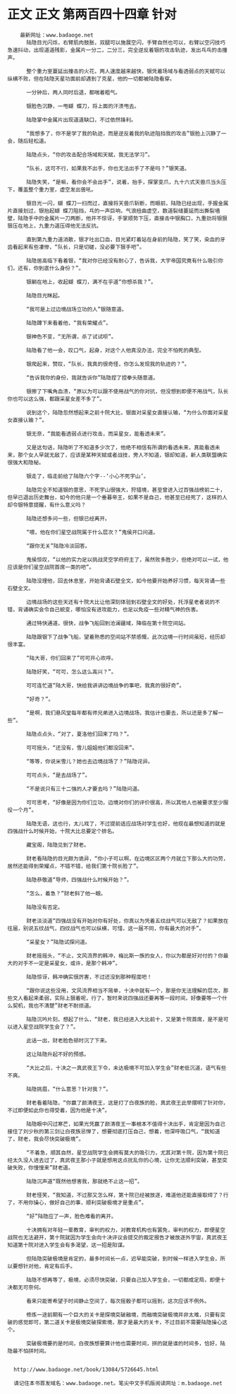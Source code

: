 # 正文 正文 第两百四十四章 针对
        最新网址：www.badaoge.net
          陆隐目光闪烁，右臂肌肉鼓胀，双腿可以施展空闪，手臂自然也可以，右臂以空闪技巧急速抖动，出现道道残影，金属片一分二，二分三，完全逆反着银的攻击轨迹，发出乓乓的击撞声。
      
          整个重力室蔓延出撞击的火花，两人速度越来越快，银凭着场域与看透弱点的天赋可以纵横不败，但在陆隐天星功面前却遇到了克星，他的一切都被陆隐看穿。
      
          一分钟后，两人同时后退，都喘着粗气。
      
          银脸色沉静，一甩蝴 蝶刀，将上面的汗渍甩去。
      
          陆隐掌中金属片出现道道缺口，不过依然锋利。
      
          “我想多了，你不是学了我的轨迹，而是逆反着我的轨迹阻挡我的攻击”银脸上沉静了一会，随后轻松道。
      
          陆隐点头，“你的攻击配合场域和天赋，我无法学习”。
      
          “队长，这可不行，如果我不出手，你也无法出手了不是吗？”银笑道。
      
          陆隐失笑，“是嘛，看你会不会出手”，说着，抬手，探掌变爪，九十六式天兽爪当头压下，覆盖整个重力室，虚空发出兽吼。
      
          银目光一闪，蝴 蝶刀一扫而过，直接将天兽爪斩断，而眼前，陆隐已经出现，手握金属片直接划过，银抬起蝴 蝶刀阻挡，乓的一声巨响，气浪扭曲虚空，数道裂缝蔓延而出撕裂墙壁，陆隐手中的金属片一刀两断，他并不惊讶，手掌顺势下压，直接击中银胸口，九重劲将银狠狠压在地上，九重力道压得他无法反抗。
      
          直到第九重力道消散，银才吐出口血，目光紧盯着站在身前的陆隐，笑了笑，染血的牙齿看起来有些凄惨，“队长，只是切磋，没必要下狠手吧”。
      
          陆隐居高临下看着银，“我对你已经没有耐心了，告诉我，大宇帝国究竟有什么吸引你们，还有，你到底什么身份？”。
      
          银躺在地上，收起蝴 蝶刀，满不在乎道“你想杀我？”。
      
          陆隐目光眯起。
      
          “我可是上过边境战场立功的人”银随意道。
      
          陆隐蹲下来看着他，“我有荣耀点”。
      
          银神色不变，“无所谓，杀了试试呗”。
      
          陆隐看了他一会，叹口气，起身，对这个人他真没办法，完全不怕死的典型。
      
          银爬起来，赞叹，“队长，我真的很奇怪，你怎么发现我的轨迹的？”。
      
          “告诉我你的身份，我就告诉你”陆隐捏了捏拳头随意道。
      
          银擦了下嘴角血渍，“原以为可以跟不使用战气的你对抗，但没想到即便不用战气，队长你也可以这么强，都跟采星女差不多了”。
      
          说到这个，陆隐忽然想起来之前十院大比，银面对采星女直接认输，“为什么你面对采星女直接认输？”。
      
          银无奈，“我能看透弱点进行攻击，而采星女，能看透未来”。
      
          又是这句话，陆隐听了不知道多少次了，他绝不相信有所谓的看透未来，真能看透未来，那个女人早就无敌了，应该是某种天赋或者战技，旁人不知道，银却知道，新人类联盟确实很强大和隐秘。
      
          银走了，临走前给了陆隐六个字--‘小心不死宇山’。
      
          陆隐完全不知道银的意思，不死宇山很强大，狩猎境，甚至曾进入过百强战榜前二十，但早已退出历史舞台，如今的他只是一个垂暮帝王，如果不是自己，他甚至已经死了，这样的人却令银特意提醒，有什么意义吗？
      
          陆隐还想多问一些，但银已经离开。
      
          “喂，他在你们星空战院属于什么层次？”鬼侯开口问道。
      
          “跟你无关”陆隐冷淡回答。
      
          鬼侯惊叹，“以他的实力足以挑战灵空学府府主了，虽然败多胜少，但绝对可以一试，他应该是你们星空战院首席一类的吧”。
      
          陆隐没理他，回去休息室，开始背诵石壁全文，如今他要开始养好习惯，每天背诵一些石壁全文。
      
          边境战场的这些天还有十院大比让他深刻体验到石壁全文的好处，托浮星老者说的不错，背诵确实会令自己蜕变，哪怕没有进攻能力，也足以免疫一些对精气神的伤害。
      
          通过特快通道，很快，战争飞船回到沧澜疆域，降临在第十院空间站。
      
          陆隐跟银下了战争飞船，望着熟悉的空间站不禁感慨，此次边境一行时间虽短，经历却很丰富。
      
          “陆大哥，你们回来了”可可开心欢呼。
      
          陆隐好笑，“可可，怎么这么高兴？”。
      
          可可连忙道“陆大哥，快给我讲讲边境战争的事吧，我真的很好奇”。
      
          “好奇？”。
      
          “是啊，我们悬风堂每年都有师兄弟进入边境战场，我估计也要去，所以还是多了解一些”。
      
          陆隐点点头，“对了，夏洛他们回来了吗？”。
      
          可可摇头，“还没有，雪儿姐姐他们都没回来”。
      
          “等等，你说米雪儿？她也去边境战场了？”陆隐诧异。
      
          可可点头，“是去战场了”。
      
          “不是说只有三十二强的人才要去吗？”陆隐问道。
      
          可可思考，“好像是因为你们立功，边境对你们的评价很高，所以其他人也被要求至少服役一个月”。
      
          陆隐无语，这也行，太儿戏了，不过提前适应战场对学生也好，他现在最想知道的就是四强战什么时候开始，十院大比总要定个排名。
      
          藏宝阁，陆隐见到了财老。
      
          财老看陆隐的目光颇为诡异，“你小子可以啊，在边境区区两个月就立下那么大的功劳，居然还能得到荣耀点，不错不错，给我们第十院长脸了”。
      
          陆隐恭敬道“导师，四强战什么时候开始？”。
      
          “怎么，着急？”财老斜了他一眼。
      
          陆隐没有否定。
      
          财老淡淡道“四强战没有开始对你有好处，你真以为凭着五纹战气可以无敌了？如果放在往届，别说五纹战气，四纹战气也可以纵横，可惜，这一届不同，你有最大的对手”。
      
          “采星女？”陆隐试探问道。
      
          财老摇摇头，“不止，文风流界的韩冲，梅比斯一族的女人，你以为都是好对付的？你最大的对手不一定是采星女，或许，是那个韩冲”。
      
          陆隐惊讶，韩冲确实很厉害，不过还没到那种程度吧！
      
          “跟你说这些没用，文风流界相当不简单，十决中就有一个，那是你无法理解的层次，那些文人看起来柔弱，实际上狠着呢，行了，暂时来说四强战还要再等一段时间，好像要等一个什么契机，我也不清楚”财老不耐烦道。
      
          陆隐沉吟片刻，想起了什么，“财老，我已经进入大比前十，又是第十院首席，是不是可以进入星空战院学生会了？”。
      
          此话一出，财老脸色顿时沉了下来。
      
          这让陆隐升起不好的预感。
      
          “大比之后，十决之一真武夜王下令，未达极境不可加入学生会”财老低沉道，语气有些不爽。
      
          陆隐挑眉，“什么意思？针对我？”。
      
          财老看着陆隐，“你赢了颜清夜王，这是打了白夜族的脸，真武夜王此举摆明了针对你，不过即便如此你也得受着，因为他是十决”。
      
          陆隐眼中闪过寒芒，如果光凭赢了颜清夜王一事根本不值得十决出手，肯定是因为自己接住了刘少秋的第三剑让白夜族忌惮了，想要彻底打压自己，想着，他深呼吸口气，“我知道了，财老，我会尽快突破极境”。
      
          “不着急，顺其自然，星空战院学生会拥有莫大的吸引力，尤其对第十院，因为第十院已经太久没人进去过了，真武夜王那小子就是想用这点扰乱你的心境，让你无法顺利突破，甚至突破失败，你慢慢来”财老道。
      
          陆隐沉声道“既然他想害我，那就绝不止这一招”。
      
          财老怪笑，“我知道，不过那又怎么样，第十院已经被放逐，难道他还能直接取缔了？行了，不用你操心，做好自己的事，顺利突破极境才是重点”。
      
          “好”陆隐应了一声，脸色难看的离开。
      
          十决拥有对年轻一辈教育，审判的权力，对教育机构也有罢免，审判的权力，即便星空战院也无法避开，第十院就因为学生会向十决评议会提交的裁定报告才被放逐外宇宙，真武夜王知道第十院对进入学生会有多渴望，这一招是阳谋。
      
          但陆隐突破极境是肯定的，最多时间长一点，迟早能突破，到时候一样进入学生会，所以要想针对他，肯定有后手。
      
          陆隐不想再等了，极境，必须尽快突破，只要自己加入学生会，一切都成定局，即便十决都无可奈何。
      
          看来只能寄希望于时间静止空间了，每次摇骰子都可以摇到，这次应该不例外。
      
          修炼一途前期有一个巨大的关卡是探境突破融境，而融境突破极境并非太难，只要有突破的感觉即可，第二道关卡是极境突破探索境，那才是最大的关卡，不过目前不需要陆隐操心这个。
      
          突破极境要的是时间，白夜族想要算计他也需要时间，拼的就是谁的时间多，恰好，陆隐最不怕拼时间。
      
      
      http://www.badaoge.net/book/13084/5726645.html
      
      请记住本书首发域名：www.badaoge.net。笔尖中文手机版阅读网址：m.badaoge.net